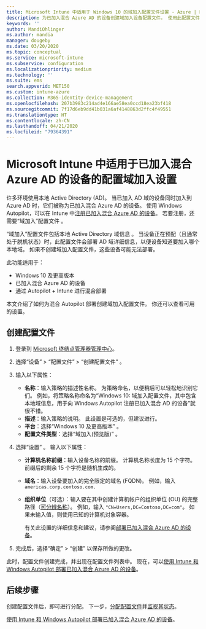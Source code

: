 ```yaml
---
title: Microsoft Intune 中适用于 Windows 10 的域加入配置文件设置 - Azure | Microsoft Docs
description: 为已加入混合 Azure AD 的设备创建域加入设备配置文件。 使用此配置文件将本地 Active Directory 域信息部署到使用 Windows Autopilot 和 Microsoft Intune 预配的设备。
keywords: ''
author: MandiOhlinger
ms.author: mandia
manager: dougeby
ms.date: 03/20/2020
ms.topic: conceptual
ms.service: microsoft-intune
ms.subservice: configuration
ms.localizationpriority: medium
ms.technology: ''
ms.suite: ems
search.appverid: MET150
ms.custom: intune-azure
ms.collection: M365-identity-device-management
ms.openlocfilehash: 207b3983c214ad4e166ae58ea0ccd18ea23bf418
ms.sourcegitcommit: 7f17d6eb9dd41b031a6af4148863d2ffc4f49551
ms.translationtype: HT
ms.contentlocale: zh-CN
ms.lasthandoff: 04/21/2020
ms.locfileid: "79364391"
---
```

# <a name="configuration-domain-join-settings-for-hybrid-azure-ad-joined-devices-in-microsoft-intune"></a>Microsoft Intune 中适用于已加入混合 Azure AD 的设备的配置域加入设置

许多环境使用本地 Active Directory (AD)。 当已加入 AD 域的设备同时加入到 Azure AD 时，它们被称为已加入混合 Azure AD 的设备。 使用 Windows Autopilot，可以在 Intune 中[注册已加入混合 Azure AD 的设备](../enrollment/windows-autopilot-hybrid.md)。 若要注册，还需要“域加入”配置文件  。

“域加入”配置文件包括本地 Active Directory 域信息  。 当设备正在预配（且通常处于脱机状态）时，此配置文件会部署 AD 域详细信息，以便设备知道要加入哪个本地域。 如果不创建域加入配置文件，这些设备可能无法部署。

此功能适用于：

- Windows 10 及更高版本
- 已加入混合 Azure AD 的设备
- 通过 Autopilot + Intune 进行混合部署

本文介绍了如何为混合 Autopilot 部署创建域加入配置文件。 你还可以查看可用的设置。

## <a name="create-the-profile"></a>创建配置文件

1. 登录到 [Microsoft 终结点管理器管理中心](https://go.microsoft.com/fwlink/?linkid=2109431)。
2. 选择“设备”   > “配置文件”   > “创建配置文件”  。
3. 输入以下属性：

    - **名称**：输入策略的描述性名称。 为策略命名，以便稍后可以轻松地识别它们。 例如，将策略名称命名为“Windows 10:  域加入配置文件，其中包含本地域信息，用于向 Windows Autopilot 注册已加入混合 AD 的设备”就很不错。
    - **描述**：输入策略的说明。 此设置是可选的，但建议进行。
    - **平台**：选择“Windows 10 及更高版本”  。
    - **配置文件类型**：选择“域加入(预览版)”  。

4. 选择“设置”  。 输入以下属性：

    - **计算机名称前缀**：输入设备名称的前缀。 计算机名称长度为 15 个字符。 前缀后的剩余 15 个字符是随机生成的。
    - **域名**：输入设备要加入的完全限定的域名 (FQDN)。 例如，输入 `americas.corp.contoso.com.`
    - **组织单位**（可选）：输入要在其中创建计算机帐户的组织单位 (OU) 的完整路径（[可分辨名称](https://docs.microsoft.com/windows/win32/ad/object-names-and-identities#distinguished-name)）。 例如，输入 `"CN=Users,DC=Contoso,DC=com"`。 如果未输入值，则使用已知的计算机对象容器。

      有关此设置的详细信息和建议，请参阅[部署已加入混合 Azure AD 的设备](../enrollment/windows-autopilot-hybrid.md)。

5. 完成后，选择“确定”   > “创建”  以保存所做的更改。

此时，配置文件创建完成，并出现在配置文件列表中。 现在，可以[使用 Intune 和 Windows Autopilot 部署已加入混合 Azure AD 的设备](../enrollment/windows-autopilot-hybrid.md)。

## <a name="next-steps"></a>后续步骤

创建配置文件后，即可进行分配。 下一步，[分配配置文件](device-profile-assign.md)并[监视其状态](device-profile-monitor.md)。

[使用 Intune 和 Windows Autopilot 部署已加入混合 Azure AD 的设备](../enrollment/windows-autopilot-hybrid.md)。
